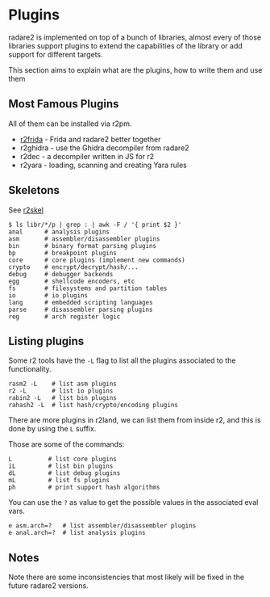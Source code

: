 # Plugins

radare2 is implemented on top of a bunch of libraries, almost every of those
libraries support plugins to extend the capabilities of the library or add
support for different targets.

This section aims to explain what are the plugins, how to write them and use them

## Most Famous Plugins

All of them can be installed via r2pm.

* [r2frida](r2frida.md) - Frida and radare2 better together
* r2ghidra - use the Ghidra decompiler from radare2
* r2dec - a decompiler written in JS for r2
* r2yara - loading, scanning and creating Yara rules

## Skeletons

See [r2skel](r2skel.md)

```
$ ls libr/*/p | grep : | awk -F / '{ print $2 }'
anal      # analysis plugins
asm       # assembler/disassembler plugins
bin       # binary format parsing plugins
bp        # breakpoint plugins
core      # core plugins (implement new commands)
crypto    # encrypt/decrypt/hash/...
debug     # debugger backends
egg       # shellcode encoders, etc
fs        # filesystems and partition tables
io        # io plugins
lang      # embedded scripting languages
parse     # disassembler parsing plugins
reg       # arch register logic
```

## Listing plugins

Some r2 tools have the `-L` flag to list all the plugins associated to the functionality.

```
rasm2 -L    # list asm plugins
r2 -L       # list io plugins
rabin2 -L   # list bin plugins
rahash2 -L  # list hash/crypto/encoding plugins
```

There are more plugins in r2land, we can list them from inside r2, and this is
done by using the `L` suffix.

Those are some of the commands:

```
L          # list core plugins
iL         # list bin plugins
dL         # list debug plugins
mL         # list fs plugins
ph         # print support hash algorithms
```

You can use the `?` as value to get the possible values in the associated eval vars.

```
e asm.arch=?   # list assembler/disassembler plugins
e anal.arch=?  # list analysis plugins
```
## Notes

Note there are some inconsistencies that most likely will be fixed in the future radare2 versions.
